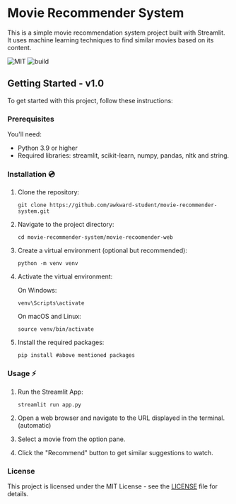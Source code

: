 # Movie Recommender System

This is a simple movie recommendation system project built with Streamlit. It uses machine learning techniques to find similar movies based on its content.

![MIT](https://img.shields.io/badge/MIT%20-License-blue) ![build](https://img.shields.io/badge/build-v1.0.0-green)

## Getting Started - v1.0

To get started with this project, follow these instructions:

### Prerequisites

You'll need:

- Python 3.9 or higher
- Required libraries: streamlit, scikit-learn, numpy, pandas, nltk and string.

### Installation 💿

1. Clone the repository:
   ```
   git clone https://github.com/awkward-student/movie-recommender-system.git
   ```
2. Navigate to the project directory:
   ```
   cd movie-recommender-system/movie-recoomender-web
   ```
3. Create a virtual environment (optional but recommended):

   ```
   python -m venv venv
   ```

4. Activate the virtual environment:

   On Windows:

   ```
   venv\Scripts\activate
   ```

   On macOS and Linux:

   ```
   source venv/bin/activate
   ```

5. Install the required packages:
   ```
   pip install #above mentioned packages
   ```

### Usage ⚡

1. Run the Streamlit App:

   ```
   streamlit run app.py
   ```

2. Open a web browser and navigate to the URL displayed in the terminal. (automatic)

3. Select a movie from the option pane.

4. Click the "Recommend" button to get similar suggestions to watch.

### License

This project is licensed under the MIT License - see the [LICENSE](/License.txt) file for details.
